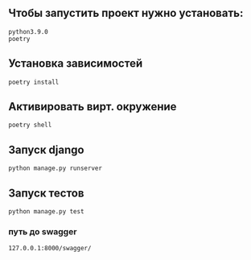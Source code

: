 ## Чтобы запустить проект нужно установать:
    python3.9.0
    poetry

## Установка зависимостей
    poetry install

## Активировать вирт. окружение 
    poetry shell

## Запуск django
    python manage.py runserver

## Запуск тестов
    python manage.py test

### путь до swagger
    127.0.0.1:8000/swagger/
